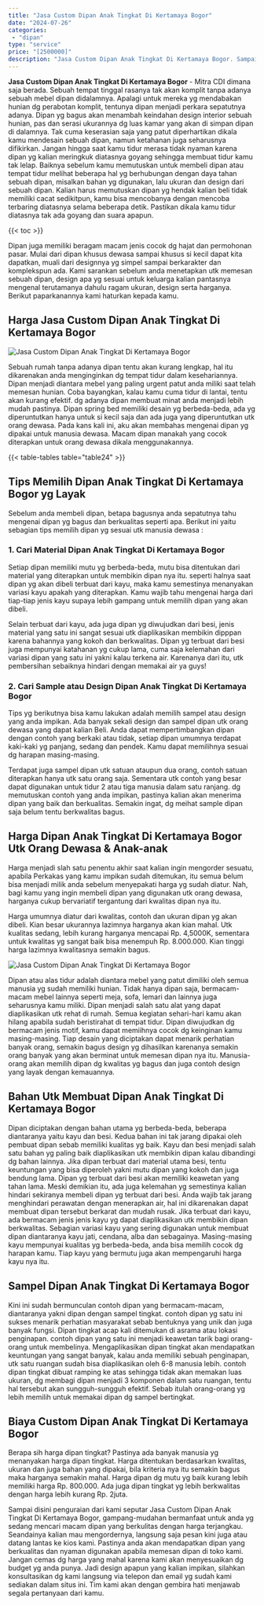 ```yaml
---
title: "Jasa Custom Dipan Anak Tingkat Di Kertamaya Bogor"
date: "2024-07-26"
categories:
 - "dipan"
type: "service"
price: "[2500000]"
description: "Jasa Custom Dipan Anak Tingkat Di Kertamaya Bogor. Sampai disini penguraian dari kami seputar Jasa Custom Dipan Anak Tingkat Di Kertamaya Bogor, gampang-muda..."
---
```


**Jasa Custom Dipan Anak Tingkat Di Kertamaya Bogor** - Mitra CDI dimana saja berada. Sebuah tempat tinggal rasanya tak akan komplit tanpa adanya sebuah mebel dipan didalamnya. Apalagi untuk mereka yg mendabakan hunian dg perabotan komplit, tentunya dipan menjadi perkara sepatutnya adanya. Dipan yg bagus akan menambah keindahan design interior sebuah hunian, pas dan serasi ukurannya dg luas kamar yang akan di simpan dipan di dalamnya. Tak cuma keserasian saja yang patut diperhartikan dikala kamu mendesain sebuah dipan, namun ketahanan juga seharusnya difikirkan. Jangan hingga saat kamu tidur merasa tidak nyaman karena dipan yg kalian meringkuk diatasnya goyang sehingga membuat tidur kamu tak lelap. Baiknya sebelum kamu memutuskan untuk membeli dipan atau tempat tidur melihat beberapa hal yg berhubungan dengan daya tahan sebuah dipan, misalkan bahan yg digunakan, lalu ukuran dan design dari sebuah dipan. Kalian harus memutuskan dipan yg hendak kalian beli tidak memiliki cacat sedikitpun, kamu bisa mencobanya dengan mencoba terbaring diatasnya selama beberapa detik. Pastikan dikala kamu tidur diatasnya tak ada goyang dan suara apapun.

{{< toc >}}

Dipan juga memiliki beragam macam jenis cocok dg hajat dan permohonan pasar. Mulai dari dipan khusus dewasa sampai khusus si kecil dapat kita dapatkan, muali dari designnya yg simpel sampai berkarakter dan komplekspun ada. Kami sarankan sebelum anda menetapkan utk memesan sebuah dipan, design apa yg sesuai untuk keluarga kalian pantasnya mengenal terutamanya dahulu ragam ukuran, design serta harganya. Berikut paparkanannya kami haturkan kepada kamu.

## Harga Jasa Custom Dipan Anak Tingkat Di Kertamaya Bogor

![Jasa Custom Dipan Anak Tingkat Di Kertamaya Bogor](/images/mebel/dipan-dewasa-009.jpg)

Sebuah rumah tanpa adanya dipan tentu akan kurang lengkap, hal itu dikarenakan anda menginginkan dg tempat tidur dalam kesehariannya. Dipan menjadi diantara mebel yang paling urgent patut anda miliki saat telah memesan hunian. Coba bayangkan, kalau kamu cuma tidur di lantai, tentu akan kurang efektif. dg adanya dipan membuat minat anda menjadi lebih mudah pastinya. Dipan spring bed memiliki desain yg berbeda-beda, ada yg diperuntutkan hanya untuk si kecil saja dan ada juga yang diperuntutkan utk orang dewasa. Pada kans kali ini, aku akan membahas mengenai dipan yg dipakai untuk manusia dewasa. Macam dipan manakah yang cocok diterapkan untuk orang dewasa dikala menggunakannya.

{{< table-tables table="table24" >}}

## Tips Memilih Dipan Anak Tingkat Di Kertamaya Bogor yg Layak

Sebelum anda membeli dipan, betapa bagusnya anda sepatutnya tahu mengenai dipan yg bagus dan berkualitas seperti apa. Berikut ini yaitu sebagian tips memilih dipan yg sesuai utk manusia dewasa :

### 1\. Cari Material Dipan Anak Tingkat Di Kertamaya Bogor

Setiap dipan memiliki mutu yg berbeda-beda, mutu bisa ditentukan dari material yang diterapkan untuk membikin dipan nya itu. seperti halnya saat dipan yg akan dibeli terbuat dari kayu, maka kamu semestinya menanyakan variasi kayu apakah yang diterapkan. Kamu wajib tahu mengenai harga dari tiap-tiap jenis kayu supaya lebih gampang untuk memilih dipan yang akan dibeli.

Selain terbuat dari kayu, ada juga dipan yg diwujudkan dari besi, jenis material yang satu ini sangat sesuai utk diaplikasikan membikin dipppan karena bahannya yang kokoh dan berkwalitas. Dipan yg terbuat dari besi juga mempunyai katahanan yg cukup lama, cuma saja kelemahan dari variasi dipan yang satu ini yakni kalau terkena air. Karenanya dari itu, utk pembersihan sebaiknya hindari dengan memakai air ya guys!

### 2\. Cari Sample atau Design Dipan Anak Tingkat Di Kertamaya Bogor

Tips yg berikutnya bisa kamu lakukan adalah memilih sampel atau design yang anda impikan. Ada banyak sekali design dan sampel dipan utk orang dewasa yang dapat kalian Beli. Anda dapat mempertimbangkan dipan dengan contoh yang berkaki atau tidak, setiap dipan umumnya terdapat kaki-kaki yg panjang, sedang dan pendek. Kamu dapat memilihnya sesuai dg harapan masing-masing.

Terdapat juga sampel dipan utk satuan ataupun dua orang, contoh satuan diterapkan hanya utk satu orang saja. Sementara utk contoh yang besar dapat digunakan untuk tidur 2 atau tiga manusia dalam satu ranjang. dg memutuskan contoh yang anda impikan, pastinya kalian akan menerima dipan yang baik dan berkualitas. Semakin ingat, dg meihat sample dipan saja belum tentu berkwalitas bagus.

## Harga Dipan Anak Tingkat Di Kertamaya Bogor Utk Orang Dewasa & Anak-anak

Harga menjadi slah satu penentu akhir saat kalian ingin mengorder sesuatu, apabila Perkakas yang kamu impikan sudah ditemukan, itu semua belum bisa menjadi milik anda sebelum menyepakati harga yg sudah diatur. Nah, bagi kamu yang ingin membeli dipan yang digunakan utk orang dewasa, harganya cukup bervariatif tergantung dari kwalitas dipan nya itu.

Harga umumnya diatur dari kwalitas, contoh dan ukuran dipan yg akan dibeli. Kian besar ukurannya lazimnya harganya akan kian mahal. Utk kualitas sedang, lebih kurang harganya mencapai Rp. 4,5000K, sementara untuk kwalitas yg sangat baik bisa menempuh Rp. 8.000.000. Kian tinggi harga lazimnya kwalitasnya semakin bagus.

![Jasa Custom Dipan Anak Tingkat Di Kertamaya Bogor](/images/mebel/dipan-anak-020.jpg)

Dipan atau alas tidur adalah diantara mebel yang patut dimiliki oleh semua manusia yg sudah memiliki hunian. Tidak hanya dipan saja, bermacam-macam mebel lainnya seperti meja, sofa, lemari dan lainnya juga seharusnya kamu miliki. Dipan menjadi salah satu alat yang dapat diaplikasikan utk rehat di rumah. Semua kegiatan sehari-hari kamu akan hilang apabila sudah beristirahat di tempat tidur. Dipan diwujudkan dg bermacam jenis motif, kamu dapat memiihnya cocok dg keinginan kamu masing-masing. Tiap desain yang diciptakan dapat menarik perhatian banyak orang, semakin bagus design yg dihasilkan karenanya semakin orang banyak yang akan berminat untuk memesan dipan nya itu. Manusia-orang akan memilih dipan dg kwalitas yg bagus dan juga contoh design yang layak dengan kemauannya.

## Bahan Utk Membuat Dipan Anak Tingkat Di Kertamaya Bogor

Dipan diciptakan dengan bahan utama yg berbeda-beda, beberapa diantaranya yaitu kayu dan besi. Kedua bahan ini tak jarang dipakai oleh pembuat dipan sebab memiliki kualitas yg baik. Kayu dan besi menjadi salah satu bahan yg paling baik diaplikasikan utk membikin dipan kalau dibandingi dg bahan lainnya. Jika dipan terbuat dari material utama besi, tentu keuntungan yang bisa diperoleh yakni mutu dipan yang kokoh dan juga bendung lama. Dipan yg terbuat dari besi akan memiliki keawetan yang tahan lama. Meski demikian itu, ada juga kelemahan yg semestinya kalian hindari sekiranya membeli dipan yg terbuat dari besi. Anda wajib tak jarang menghindari perawatan dengan menerapkan air, hal ini dikarenakan dapat membuat dipan tersebut berkarat dan mudah rusak. Jika terbuat dari kayu, ada bermacam jenis jenis kayu yg dapat diaplikasikan utk membikin dipan berkwalitas. Sebagian variasi kayu yang sering digunakan untuk membuat dipan diantaranya kayu jati, cendana, alba dan sebagainya. Masing-masing kayu mempunyai kualitas yg berbeda-beda, anda bisa memilih cocok dg harapan kamu. Tiap kayu yang bermutu juga akan mempengaruhi harga kayu nya itu.

## Sampel Dipan Anak Tingkat Di Kertamaya Bogor

Kini ini sudah bermunculan contoh dipan yang bermacam-macam, diantaranya yakni dipan dengan sampel tingkat. contoh dipan yg satu ini sukses menarik perhatian masyarakat sebab bentuknya yang unik dan juga banyak fungsi. Dipan tingkat acap kali ditemukan di asrama atau lokasi penginapan. contoh dipan yang satu ini menjadi keawetan tarik bagi orang-orang untuk membelinya. Mengaplikasikan dipan tingkat akan mendapatkan keuntungan yang sangat banyak, kalau anda memiliki sebuah penginapan, utk satu ruangan sudah bisa diaplikasikan oleh 6-8 manusia lebih. contoh dipan tingkat dibuat ramping ke atas sehingga tidak akan memakan luas ukuran, dg membagi dipan menjadi 3 komponen dalam satu ruangan, tentu hal tersebut akan sungguh-sungguh efektif. Sebab itulah orang-orang yg lebih memilih untuk memakai dipan dg sampel bertingkat.

## Biaya Custom Dipan Anak Tingkat Di Kertamaya Bogor

Berapa sih harga dipan tingkat? Pastinya ada banyak manusia yg menanyakan harga dipan tingkat. Harga ditentukan berdasarkan kwalitas, ukuran dan juga bahan yang dipakai, bila kriteria nya itu semakin bagus maka harganya semakin mahal. Harga dipan dg mutu yg baik kurang lebih memiliki harga Rp. 800.000. Ada juga dipan tingkat yg lebih berkwalitas dengan harga lebih kurang Rp. 2juta.

Sampai disini penguraian dari kami seputar Jasa Custom Dipan Anak Tingkat Di Kertamaya Bogor, gampang-mudahan bermanfaat untuk anda yg sedang mencari macam dipan yang berkulitas dengan harga terjangkau. Seandainya kalian mau mengordernya, langsung saja pesan kini juga atau datang lantas ke kios kami. Pastinya anda akan mendapatkan dipan yang berkualitas dan nyaman digunakan apabila memesan dipan di toko kami. Jangan cemas dg harga yang mahal karena kami akan menyesuaikan dg budget yg anda punya. Jadi design apapun yang kalian impikan, silahkan konsultasikan dg kami langsung via telepon dan email yg sudah kami sediakan dalam situs ini. Tim kami akan dengan gembira hati menjawab segala pertanyaan dari kamu.
